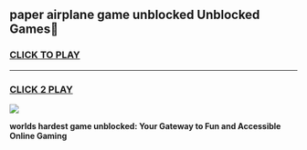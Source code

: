 
## paper airplane game unblocked Unblocked Games👋
<h3>
<a href="https://premium.freeplayer.one?title=paper_airplane_game_unblocked&ref=16F">CLICK TO PLAY</a></h3>
<hr>

<h3>
<a href="https://premium.freeplayer.one?title=paper_airplane_game_unblocked&ref=16F">CLICK 2 PLAY</a>
  
</h3>

<a href="https://premium.freeplayer.one?title=paper_airplane_game_unblocked&ref=16F/"><img src="https://clearcache.store/games.png"></a>


**worlds hardest game unblocked: Your Gateway to Fun and Accessible Online Gaming**
